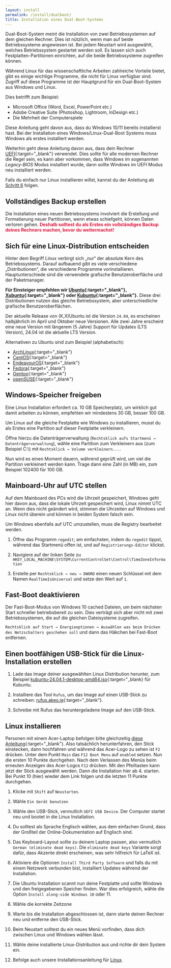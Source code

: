 ```yaml
---
layout: install
permalink: /install/dualboot/
title: Installation eines Dual-Boot-Systems
---
```


Dual-Boot-System meint die Installation von zwei Betriebssystemen auf dem gleichen Rechner.
Dies ist nützlich, wenn man auf beide Betriebssysteme angewiesen ist.
Bei jedem Neustart wird ausgewählt, welches Betriebssystem gestartet werden soll.
Es lassen sich auch Festplatten-Partitionen einrichten, auf die beide Betriebssysteme
zugreifen können.

Während Linux für das wissenschaftliche Arbeiten zahlreiche Vorteile bietet,
gibt es einige wichtige Programme, die nicht für Linux verfügbar sind.
Zugriff auf diese Programme ist der Hauptgrund für ein Dual-Boot-System aus Windows und Linux.

Dies betrifft zum Beispiel:

* Microsoft Office (Word, Excel, PowerPoint etc.)
* Adobe Creative Suite (Photoshop, Lightroom, InDesign etc.)
* Die Mehrheit der Computerspiele

Diese Anleitung geht davon aus, dass du Windows 10/11 bereits installierst hast.
Bei der Installation eines Windows/Linux-Dual-Boot Systems muss Windows als erstes installiert
werden.

Weiterhin geht diese Anleitung davon aus, dass dein Rechner
[UEFI](https://en.wikipedia.org/wiki/Unified_Extensible_Firmware_Interface){:target="_blank"} verwendet.
Dies sollte für alle modernen Rechner die Regel sein, es kann aber vorkommen,
dass Windows im sogenannten *Legacy-BIOS* Modus installiert wurde, dann sollte Windows im UEFI Modus neu installiert werden.

Falls du einfach nur Linux installieren willst,
kannst du der Anleitung ab
[Schritt 6](#einen-bootfähigen-usb-stick-für-die-linux-installation-erstellen) folgen.


## Vollständiges Backup erstellen

Die Installation eines neuen Betriebssystems involviert die Erstellung und
Formatierung neuer Partitionen, wenn etwas schiefgeht, können Daten verloren gehen.
<span style="color:crimson"> **Deshalb solltest du als Erstes ein vollständiges
Backup deines Rechners machen, bevor du weitermachst!** </span>



## Sich für eine Linux-Distribution entscheiden

Hinter dem Begriff Linux verbirgt sich „nur“ der absolute Kern des Betriebssystems.
Darauf aufbauend gibt es viele verschiedene „Distributionen“, die verschiedene
Programme vorinstallieren.
Hauptunterschiede sind die verwendete grafische Benutzeroberfläche und der Paketmanager.

**Für Einsteiger empfehlen wir [Ubuntu](https://www.ubuntu.com/){:target="_blank"}, [Xubuntu](https://xubuntu.org/){:target="_blank"} oder [Kubuntu](https://kubuntu.org/){:target="_blank"}.**
Diese drei Distributionen nutzen das gleiche Betriebssystem,
aber unterschiedliche grafische Benutzeroberflächen.


Der aktuelle Release von (K,X)Ubuntu ist die Version `24.04`,
es erscheinen halbjährlich im April und Oktober neue Versionen.
Alle zwei Jahre erscheint eine neue Version mit längerem (5 Jahre)
Support für Updates (LTS Version), 24.04 ist die aktuelle LTS Version.

Alternativen zu Ubuntu sind zum Beispiel (alphabetisch):

* [ArchLinux](https://www.archlinux.org/){:target="_blank"}
* [CentOS](https://www.centos.org/){:target="_blank"}
* [EndeavourOS](https://endeavouros.com/){:target="_blank"}
* [Fedora](https://getfedora.org/de/){:target="_blank"}
* [Gentoo](https://www.gentoo.org/){:target="_blank"}
* [openSUSE](https://www.opensuse.org/){:target="_blank"}


## Windows-Speicher freigeben

Eine Linux Installation erfordert ca. 10 GB Speicherplatz, um wirklich gut
damit arbeiten zu können, empfehlen wir mindestens 30 GB, besser 100 GB.

Um Linux auf die gleiche Festplatte wie Windows zu installieren,
musst du als Erstes eine Partition auf dieser Festplatte verkleinern.

Öffne hierzu die Datenträgerverwaltung (`Rechtsklick aufs Startmenü → Datenträgerverwaltung`),
wähle eine Partition zum Verkleinern aus (zum Beispiel C:\\) mit `Rechtsklick → Volume verkleinern...`.

Nun wird es einen Moment dauern, während geprüft wird,
um viel die Partition verkleinert werden kann.
Trage dann eine Zahl (in MB) ein, zum Beispiel 102400 für 100 GB.

## Mainboard-Uhr auf UTC stellen

Auf dem Mainboard des PCs wird die Uhrzeit gespeichert, Windows geht hier davon aus,
dass die lokale Uhrzeit gespeichert wird, Linux nimmt UTC an.
Wenn dies nicht geändert wird, stimmen die Uhrzeiten auf Windows und Linux nicht überein
und können in beiden System falsch sein.


Um Windows ebenfalls auf UTC umzustellen, muss die Registry bearbeitet werden.

1. Öffne das Programm `regedit`; am einfachsten, indem du `regedit` tippst,
  während das Startmenü offen ist, und auf `Registrierungs-Editor` klickst.

1. Navigiere auf der linken Seite zu
  `HKEY_LOCAL_MACHINE\SYSTEM\CurrentControlSet\Control\TimeZoneInformation`

1. Erstelle per `Rechtsklick → neu → DWORD` einen neuen Schlüssel mit dem Namen
  `RealTimeIsUniversal` und setze den Wert auf `1`.

## Fast-Boot deaktivieren

Der Fast-Boot-Modus von Windows 10 cached Dateien,
um beim nächsten Start schneller betriebsbereit zu sein.
Dies verträgt sich aber nicht mit zwei Betriebssystemen,
die auf die gleichen Dateisysteme zugreifen.

`Rechtsklick auf Start → Energieoptionen → Auswählen was beim Drücken des Netzschalters geschehen soll`
und dann das Häkchen bei Fast-Boot entfernen.

## Einen bootfähigen USB-Stick für die Linux-Installation erstellen

1. Lade das Image deiner ausgewählten Linux Distribution herunter, zum Beispiel
    [kubuntu-24.04.1-desktop-amd64.iso](https://cdimage.ubuntu.com/kubuntu/releases/24.04.1/release/kubuntu-24.04.1-desktop-amd64.iso){:target="_blank}
    für Kubuntu.

1. Installiere das Tool `Rufus`, um das Image auf einen USB-Stick zu schreiben:
   [rufus.akeo.ie](https://rufus.akeo.ie){:target="_blank"}.

1. Schreibe mit Rufus das heruntergeladene Image auf den USB-Stick.

## Linux installieren

Personen mit einem Acer-Laptop befolgen bitte gleichzeitig
[diese Anleitung](https://wiki.ubuntuusers.de/EFI_Problembehebung/#Acer-Rechner){:target="_blank"}.
Also tatsächlich herunterfahren, den Stick einstecken,
dann hochfahren und während das Acer-Logo zu sehen ist `F2` drücken.
Unter dem Punkt `Main` das `F12 Boot Menu` auf `enabled` setzen.
Nun die ersten 10 Punkte durchgehen.
Nach dem Verlassen des Menüs beim erneuten Anzeigen des Acer-Logos `F12` drücken.
Mit den Pfeiltasten kann jetzt der Stick ausgewählt werden.
Dann die Installation hier ab 4. starten.
Bei Punkt 10 (hier) wieder dem Link folgen und die letzten 11 Punkte durchgehen.


1. Klicke mit `Shift` auf `Neustarten`.

1. Wähle `Ein Gerät benutzen`

1. Wähle den USB-Stick, vermutlich `UEFI USB Device`.
  Der Computer startet neu und bootet in die Linux Installation.

1. Du solltest als Sprache Englisch wählen, aus dem einfachen Grund,
  dass der Großteil der Online-Dokumentation auf Englisch sind.

1. Das Keyboard-Layout sollte zu deinem Laptop passen,
  also vermutlich `German (eliminate dead keys)`.
  Die `eliminate dead keys` Variante sorgt dafür, dass Akzente direkt erscheinen,
  was sehr hilfreich für LaTeX ist.

1. Aktiviere die Optionen `Install Third Party Software` und falls du mit einem
  Netzwerk verbunden bist, installiert Updates während der Installation.

1. Die Ubuntu Installation scannt nun deine Festplatte und sollte Windows und den
  freigegebenen Speicher finden.
  War dies erfolgreich, wähle die Option `Install along-side Windows 10` oder 11.

1. Wähle die korrekte Zeitzone

1. Warte bis die Installation abgeschlossen ist, dann starte deinen Rechner neu
  und entferne den USB-Stick.

1. Beim Neustart solltest du ein neues Menü vorfinden,
  dass dich zwischen Linux und Windows wählen lässt.

1. Wähle deine installierte Linux-Distribution aus und richte dir dein System ein.

1. Befolge auch unsere Installationsanleitung für [Linux](/install/linux/).

